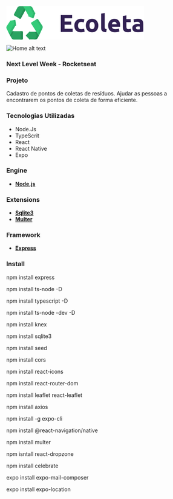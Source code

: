 <img src="/web/src/assets/logo.svg" alt="logo" align="center"/>

![Home alt text](https://user-images.githubusercontent.com/42146091/84846673-abc03380-b025-11ea-993d-ec0f74bfdc15.JPG)

### Next Level Week - Rocketseat

### Projeto
<p>Cadastro de pontos de coletas de resíduos. Ajudar as pessoas a encontrarem os pontos de coleta de forma eficiente.</p>

### Tecnologias Utilizadas
<ul>
    <li>Node.Js</li>
    <li>TypeScrit</li>
    <li>React</li>
    <li>React Native</li>
    <li>Expo</li>
</ul>

### Engine
<ul>
    <li>
        <strong><a href="https://nodejs.org/en/" rel="nofollow">Node.js</a></strong>
    </li>
</ul>

### Extensions
<ul>
    <li>
        <strong><a href="https://www.npmjs.com/package/sqlite3" rel="nofollow">Sqlite3</a></strong>
    </li>
    <li>
        <strong><a href="https://www.npmjs.com/package/multer" rel="nofollow">Multer</a></strong>       
    </li>    
</ul>

### Framework
<ul>
    <li>
        <strong><a href="https://www.npmjs.com/package/express" rel="nofollow">Express</a></strong>
    </li>    
</ul>

### Install
<p>npm install express</p>
<p>npm install ts-node -D</p>
<p>npm install typescript -D</p>
<p>npm install ts-node -dev -D</p>
<p>npm install knex</p>
<p>npm install sqlite3</p>
<p>npm install seed</p>
<p>npm install cors</p>
<p>npm install react-icons </p>
<P>npm install react-router-dom</p>
<p>npm install leaflet react-leaflet</p>
<p>npm install axios</p> 
<p>npm install -g expo-cli</p>
<p>npm install @react-navigation/native</p>
<p>npm install multer</p>
<p>npm isntall react-dropzone</p>
<p>npm install celebrate</p>
<p>expo install expo-mail-composer</p>
<p>expo install expo-location</p>  




